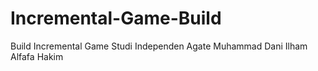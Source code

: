 # Incremental-Game-Build
 Build Incremental Game Studi Independen Agate Muhammad Dani Ilham Alfafa Hakim
